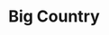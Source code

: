 ---
title: "Big Country"
summary: "Scotland based guitarband formed in the early 1980's. Managed By of **Lineup:** Stuart Adamson: Vocals, Guitar, Synthesizer. Born April 11 1958, died December 16 2001 Bruce Watson: Guitar Tony Butler: Bass Mark Brzezicki: Drums Mike Peters: Vocals, Guitar Jamie Watson : Guitar Derek Forbes: Bass Simon Hough: Vocals, Acoustic Guitar Scott Whitley: Bass Years active:	1981–2000, 2007, 2010–present **Please note that the UK releases during the '80's should be on the Mercury label, this is not actually mentioned on the label or sleeves of the earliest singles. The only information refers to Phonogram who were the publishing house for Mercury at that time, which is why their name and logo will appear.**"
image: "big-country.jpg"
apple_music_artist_url: "https://music.apple.com/gb/artist/big-country/373911"
---